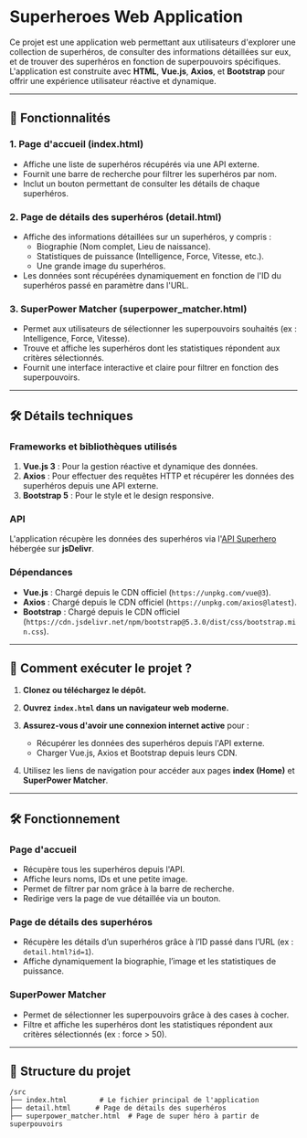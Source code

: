 # Superheroes Web Application

Ce projet est une application web permettant aux utilisateurs d'explorer une collection de superhéros, de consulter des informations détaillées sur eux, et de trouver des superhéros en fonction de superpouvoirs spécifiques. L'application est construite avec **HTML**, **Vue.js**, **Axios**, et **Bootstrap** pour offrir une expérience utilisateur réactive et dynamique.

---

## 📝 Fonctionnalités

### 1. **Page d'accueil (index.html)**
- Affiche une liste de superhéros récupérés via une API externe.
- Fournit une barre de recherche pour filtrer les superhéros par nom.
- Inclut un bouton permettant de consulter les détails de chaque superhéros.

### 2. **Page de détails des superhéros (detail.html)**
- Affiche des informations détaillées sur un superhéros, y compris :
  - Biographie (Nom complet, Lieu de naissance).
  - Statistiques de puissance (Intelligence, Force, Vitesse, etc.).
  - Une grande image du superhéros.
- Les données sont récupérées dynamiquement en fonction de l'ID du superhéros passé en paramètre dans l'URL.

### 3. **SuperPower Matcher (superpower_matcher.html)**
- Permet aux utilisateurs de sélectionner les superpouvoirs souhaités (ex : Intelligence, Force, Vitesse).
- Trouve et affiche les superhéros dont les statistiques répondent aux critères sélectionnés.
- Fournit une interface interactive et claire pour filtrer en fonction des superpouvoirs.

---

## 🛠️ Détails techniques

### Frameworks et bibliothèques utilisés
1. **Vue.js 3** : Pour la gestion réactive et dynamique des données.
2. **Axios** : Pour effectuer des requêtes HTTP et récupérer les données des superhéros depuis une API externe.
3. **Bootstrap 5** : Pour le style et le design responsive.

### API
L'application récupère les données des superhéros via l'[API Superhero](https://github.com/rtomczak/superhero-api) hébergée sur **jsDelivr**.

### Dépendances
- **Vue.js** : Chargé depuis le CDN officiel (`https://unpkg.com/vue@3`).
- **Axios** : Chargé depuis le CDN officiel (`https://unpkg.com/axios@latest`).
- **Bootstrap** : Chargé depuis le CDN officiel (`https://cdn.jsdelivr.net/npm/bootstrap@5.3.0/dist/css/bootstrap.min.css`).

---

## 🚀 Comment exécuter le projet ?

1. **Clonez ou téléchargez le dépôt.**

2. **Ouvrez `index.html` dans un navigateur web moderne.**

3. **Assurez-vous d'avoir une connexion internet active** pour :
   - Récupérer les données des superhéros depuis l'API externe.
   - Charger Vue.js, Axios et Bootstrap depuis leurs CDN.

4. Utilisez les liens de navigation pour accéder aux pages **index (Home)** et **SuperPower Matcher**.

---

## 🛠️ Fonctionnement

### Page d'accueil
- Récupère tous les superhéros depuis l'API.
- Affiche leurs noms, IDs et une petite image.
- Permet de filtrer par nom grâce à la barre de recherche.
- Redirige vers la page de vue détaillée via un bouton.

### Page de détails des superhéros
- Récupère les détails d’un superhéros grâce à l’ID passé dans l’URL (ex : `detail.html?id=1`).
- Affiche dynamiquement la biographie, l’image et les statistiques de puissance.

### SuperPower Matcher
- Permet de sélectionner les superpouvoirs grâce à des cases à cocher.
- Filtre et affiche les superhéros dont les statistiques répondent aux critères sélectionnés (ex : force > 50).

---

## 📂 Structure du projet

```plaintext
/src
├── index.html        # Le fichier principal de l'application
├── detail.html      # Page de détails des superhéros
├── superpower_matcher.html  # Page de super héro à partir de superpouvoirs
```